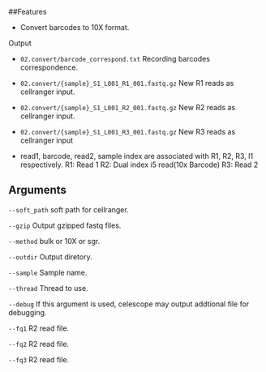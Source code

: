 ##Features

- Convert barcodes to 10X format.

Output

- `02.convert/barcode_correspond.txt` Recording barcodes correspondence.

- `02.convert/{sample}_S1_L001_R1_001.fastq.gz` New R1 reads as cellranger input.

- `02.convert/{sample}_S1_L001_R2_001.fastq.gz` New R2 reads as cellranger input.

- `02.convert/{sample}_S1_L001_R3_001.fastq.gz` New R3 reads as cellranger input

- read1, barcode, read2, sample index are associated with R1, R2, R3, I1 respectively.
    R1: Read 1
    R2: Dual index i5 read(10x Barcode)
    R3: Read 2
## Arguments
`--soft_path` soft path for cellranger.

`--gzip` Output gzipped fastq files.

`--method` bulk or 10X or sgr.

`--outdir` Output diretory.

`--sample` Sample name.

`--thread` Thread to use.

`--debug` If this argument is used, celescope may output addtional file for debugging.

`--fq1` R2 read file.

`--fq2` R2 read file.

`--fq3` R2 read file.

